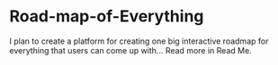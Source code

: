 # Road-map-of-Everything
I plan to create a platform for creating one big interactive roadmap for everything that users can come up with... Read more in Read Me.
